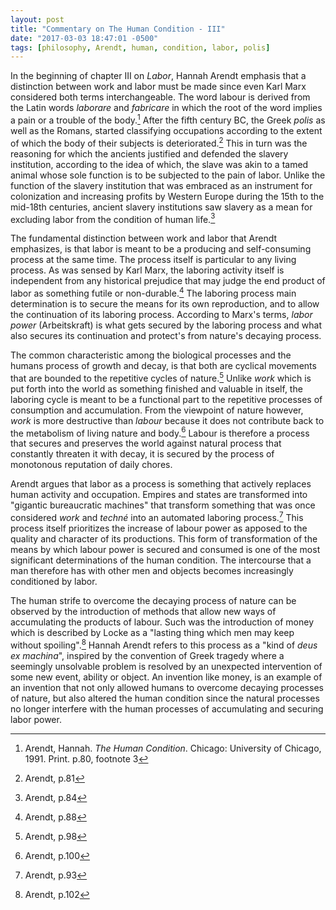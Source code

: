 ```yaml
---
layout: post
title: "Commentary on The Human Condition - III"
date: "2017-03-03 18:47:01 -0500"
tags: [philosophy, Arendt, human, condition, labor, polis]
---
```


In the beginning of chapter III on *Labor*, Hannah Arendt emphasis that a distinction between work and labor must be made since even Karl Marx considered both terms interchangeable. The word labour is derived from the Latin words *laborare* and *fabricare* in which the root of the word implies a pain or a trouble of the body.[^2] After the fifth century BC, the Greek *polis* as well as the Romans, started classifying occupations according to the extent of which the body of their subjects is deteriorated.[^3] This in turn was the reasoning for which the ancients justified and defended the slavery institution, according to the idea of which, the slave was akin to a tamed animal whose sole function is to be subjected to the pain of labor. Unlike the function of the slavery institution that was embraced as an instrument for colonization and increasing profits by Western Europe during the 15th to the mid-18th centuries, ancient slavery institutions saw slavery as a mean for excluding labor from the condition of human life.[^4]

The fundamental distinction between work and labor that Arendt emphasizes, is that labor is meant to be a producing and self-consuming process at the same time. The process itself is particular to any living process. As was sensed by Karl Marx, the laboring activity itself is independent from any historical prejudice that may judge the end product of labor as something futile or non-durable.[^5] The laboring process main determination is to secure the means for its own reproduction, and to allow the continuation of its laboring process. According to Marx's terms, *labor power* (Arbeitskraft) is what gets secured by the laboring process and what also secures its continuation and protect's from nature's decaying process.

The common characteristic among the biological processes and the humans process of growth and decay, is that both are cyclical movements that are bounded to the repetitive cycles of nature.[^7] Unlike *work* which is put forth into the world as something finished and valuable in itself, the laboring cycle is meant to be a functional part to the repetitive processes of consumption and accumulation. From the viewpoint of nature however, *work* is more destructive than *labour* because it does not contribute back to the metabolism of living nature and body.[^8] Labour is therefore a process that secures and preserves the world against natural process that constantly threaten it with decay, it is secured by the process of monotonous reputation of daily chores.

Arendt argues that labor as a process is something that actively replaces human activity and occupation. Empires and states are transformed into "gigantic bureaucratic machines" that transform something that was once considered *work* and *techné* into an automated laboring process.[^6] This process itself prioritizes the increase of labour power as apposed to the quality and character of its productions. This form of transformation of the means by which labour power is secured and consumed is one of the most significant determinations of the human condition. The intercourse that a man therefore has with other men and objects becomes increasingly conditioned by labor.

The human strife to overcome the decaying process of nature can be observed by the introduction of methods that allow new ways of accumulating the products of labour. Such was the introduction of money which is described by Locke as a "lasting thing which men may keep without spoiling".[^9] Hannah Arendt refers to this process as a "kind of *deus ex machina*", inspired by the convention of Greek tragedy where a seemingly unsolvable problem is resolved by an unexpected intervention of some new event, ability or object. An invention like money, is an example of an invention that not only allowed humans to overcome decaying processes of nature, but also altered the human condition since the natural processes no longer interfere with the human processes of accumulating and securing labor power.

[^2]: Arendt, Hannah. *The Human Condition*. Chicago: University of Chicago, 1991. Print. p.80, footnote 3
[^3]: Arendt, p.81
[^4]: Arendt, p.84
[^5]: Arendt, p.88
[^6]: Arendt, p.93
[^7]: Arendt, p.98
[^8]: Arendt, p.100
[^9]: Arendt, p.102
